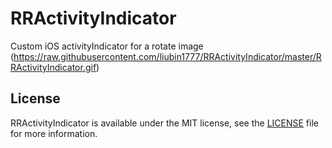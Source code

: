 # RRActivityIndicator
Custom iOS activityIndicator for a rotate image
(https://raw.githubusercontent.com/liubin1777/RRActivityIndicator/master/RRActivityIndicator.gif)

## License
RRActivityIndicator is available under the MIT license, see the [LICENSE](https://github.com/liubin1777/RRActivityIndicator/blob/master/LICENSE) file for more information.
